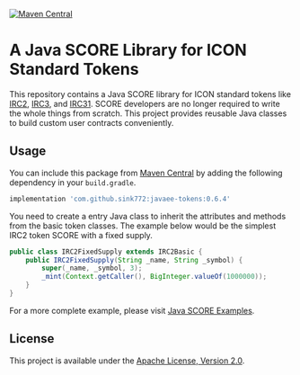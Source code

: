 [![Maven Central](https://maven-badges.herokuapp.com/maven-central/com.github.sink772/javaee-tokens/badge.svg)](https://search.maven.org/search?q=g:com.github.sink772%20a:javaee-tokens)

# A Java SCORE Library for ICON Standard Tokens

This repository contains a Java SCORE library for ICON standard tokens like
[IRC2](https://github.com/icon-project/IIPs/blob/master/IIPS/iip-2.md),
[IRC3](https://github.com/icon-project/IIPs/blob/master/IIPS/iip-3.md), and
[IRC31](https://github.com/icon-project/IIPs/blob/master/IIPS/iip-31.md).
SCORE developers are no longer required to write the whole things from scratch.
This project provides reusable Java classes to build custom user contracts conveniently.

## Usage

You can include this package from [Maven Central](https://search.maven.org/search?q=g:com.github.sink772%20a:javaee-tokens)
by adding the following dependency in your `build.gradle`.

```groovy
implementation 'com.github.sink772:javaee-tokens:0.6.4'
```

You need to create a entry Java class to inherit the attributes and methods from the basic token classes.
The example below would be the simplest IRC2 token SCORE with a fixed supply.

```java
public class IRC2FixedSupply extends IRC2Basic {
    public IRC2FixedSupply(String _name, String _symbol) {
        super(_name, _symbol, 3);
        _mint(Context.getCaller(), BigInteger.valueOf(1000000));
    }
}
```

For a more complete example, please visit [Java SCORE Examples](https://github.com/icon-project/java-score-examples).

## License

This project is available under the [Apache License, Version 2.0](LICENSE).
